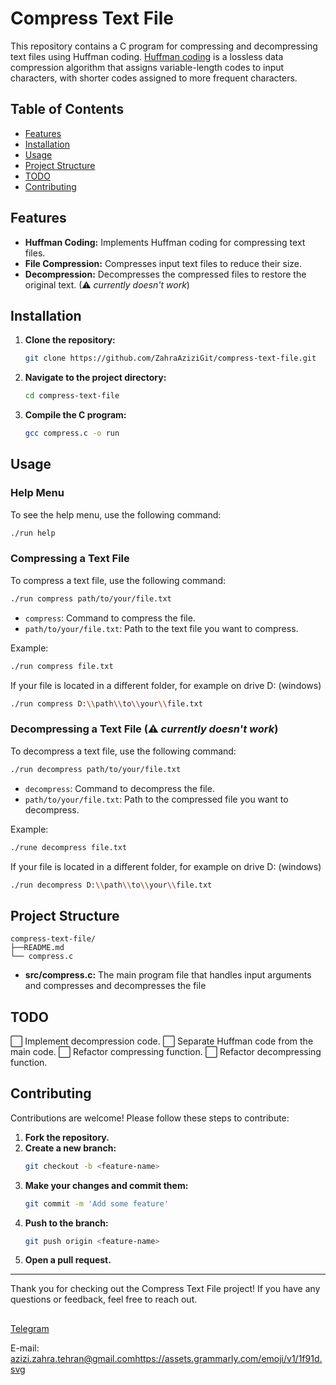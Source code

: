 # Compress Text File

This repository contains a C program for compressing and decompressing text files using Huffman coding. [Huffman coding](https://www.programiz.com/dsa/huffman-coding) is a lossless data compression algorithm that assigns variable-length codes to input characters, with shorter codes assigned to more frequent characters.

## Table of Contents

- [Features](#features)
- [Installation](#installation)
- [Usage](#usage)
- [Project Structure](#project-structure)
- [TODO](#todo)
- [Contributing](#contributing)


## Features

- **Huffman Coding:** Implements Huffman coding for compressing text files.
- **File Compression:** Compresses input text files to reduce their size.
- **Decompression:** Decompresses the compressed files to restore the original text. (⚠ _currently doesn't work_)

## Installation

1. **Clone the repository:**
    ```sh
    git clone https://github.com/ZahraAziziGit/compress-text-file.git
    ```
2. **Navigate to the project directory:**
    ```sh
    cd compress-text-file
    ```
3. **Compile the C program:**
    ```sh
    gcc compress.c -o run
    ```

## Usage

### Help Menu
To see the help menu, use the following command:
```sh
./run help
```
### Compressing a Text File
To compress a text file, use the following command:

```sh
./run compress path/to/your/file.txt
```

- `compress`: Command to compress the file.
- `path/to/your/file.txt`: Path to the text file you want to compress.

Example:

```sh
./run compress file.txt
```

If your file is located in a different folder, for example on drive D: (windows)

```sh
./run compress D:\\path\\to\\your\\file.txt
```

### Decompressing a Text File (⚠ _currently doesn't work_)

To decompress a text file, use the following command:

```sh
./run decompress path/to/your/file.txt
```

- `decompress`: Command to decompress the file.
- `path/to/your/file.txt`: Path to the compressed file you want to decompress.

Example:

```sh
./rune decompress file.txt
```

If your file is located in a different folder, for example on drive D: (windows)

```sh
./run decompress D:\\path\\to\\your\\file.txt
```

## Project Structure

```plaintext
compress-text-file/
├──README.md
└── compress.c
```

- **src/compress.c:** The main program file that handles input arguments and compresses and decompresses the file

## TODO 
⬜  Implement decompression code.
⬜ Separate Huffman code from the main code.
⬜ Refactor compressing function.
⬜ Refactor decompressing function.

## Contributing

Contributions are welcome! Please follow these steps to contribute:

1. **Fork the repository.**
2. **Create a new branch:**
    ```sh
    git checkout -b <feature-name>
    ```
3. **Make your changes and commit them:**
    ```sh
    git commit -m 'Add some feature'
    ```
4. **Push to the branch:**
    ```sh
    git push origin <feature-name>
    ```
5. **Open a pull request.**

---

Thank you for checking out the Compress Text File project! If you have any questions or feedback, feel free to reach out.
##
[Telegram](https://t.me/zahraAziziT)

 E-mail: [azizi.zahra.tehran@gmail.com](mailto:azizi.zahra.tehran@gmail.com)https://assets.grammarly.com/emoji/v1/1f91d.svg
